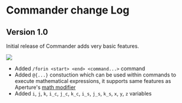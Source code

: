 # Commander change Log

## Version 1.0

Initial release of Commander adds very basic features.

<a href="https://youtu.be/R_Nnu-iLj1c"><img src="https://img.youtube.com/vi/R_Nnu-iLj1c/0.jpg"></a> 

* Added `/forin <start> <end> <command...>` command
* Added `@{...}` constuction which can be used within commands to execute mathematical expressions, it supports same features as Aperture's [math modifier](https://github.com/mchorse/aperture/wiki/Math-Expressions)
* Added `i`, `j`, `k`,  `i_c`, `j_c`, `k_c`, `i_s`, `j_s`, `k_s`,  `x`,  `y`, `z` variables